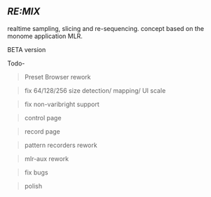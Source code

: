 ## _RE:MIX_

realtime sampling, slicing and re-sequencing. concept based on the monome application MLR.


BETA version

Todo-

>Preset Browser rework

>fix 64/128/256 size detection/ mapping/ UI scale

>fix non-varibright support

>control page

>record page

>pattern recorders rework

>mlr-aux rework

>fix bugs

>polish
